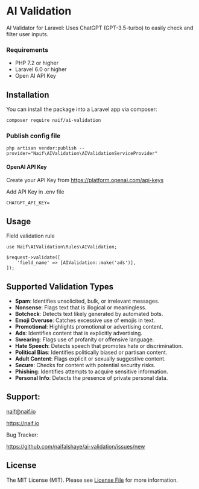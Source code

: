 # AI Validation

AI Validator for Laravel: Uses ChatGPT (GPT-3.5-turbo) to easily check and filter user inputs.

### Requirements
- PHP 7.2 or higher
- Laravel 6.0 or higher
- Open AI API Key

## Installation

You can install the package into a Laravel app via composer:

```bash
composer require naif/ai-validation
```

### Publish config file
```
php artisan vendor:publish --provider="Naif\AIValidation\AIValidationServiceProvider" 
```
#### OpenAI API Key
Create your API Key from https://platform.openai.com/api-keys

Add API Key in .env file
```
CHATGPT_API_KEY=
```
## Usage

Field validation rule
```
use Naif\AIValidation\Rules\AIValidation;

$request->validate([
    'field_name' => [AIValidation::make('ads')],
]);
```

## Supported Validation Types

- **Spam**: Identifies unsolicited, bulk, or irrelevant messages.
- **Nonsense**: Flags text that is illogical or meaningless.
- **Botcheck**: Detects text likely generated by automated bots.
- **Emoji Overuse**: Catches excessive use of emojis in text.
- **Promotional**: Highlights promotional or advertising content.
- **Ads**: Identifies content that is explicitly advertising.
- **Swearing**: Flags use of profanity or offensive language.
- **Hate Speech**: Detects speech that promotes hate or discrimination.
- **Political Bias**: Identifies politically biased or partisan content.
- **Adult Content**: Flags explicit or sexually suggestive content.
- **Secure**: Checks for content with potential security risks.
- **Phishing**: Identifies attempts to acquire sensitive information.
- **Personal Info**: Detects the presence of private personal data.

## Support:
naif@naif.io

https://naif.io

Bug Tracker:

https://github.com/naifalshaye/ai-validation/issues/new

## License

The MIT License (MIT). Please see [License File](LICENSE.md) for more information.
